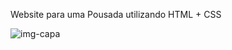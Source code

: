 Website para uma Pousada utilizando HTML + CSS

![img-capa](https://user-images.githubusercontent.com/65414709/119594262-d5471a80-bdb1-11eb-8427-81e02a77b5bb.PNG)
